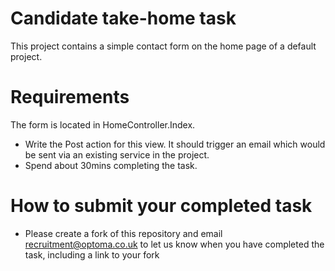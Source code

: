 # Candidate take-home task

This project contains a simple contact form on the home page of a default project.

# Requirements

The form is located in HomeController.Index.

- Write the Post action for this view.  It should trigger an email which would be sent via an existing service in the project.
- Spend about 30mins completing the task.

# How to submit your completed task

- Please create a fork of this repository and email recruitment@optoma.co.uk  to let us know when you have completed the task, including a link to your fork
